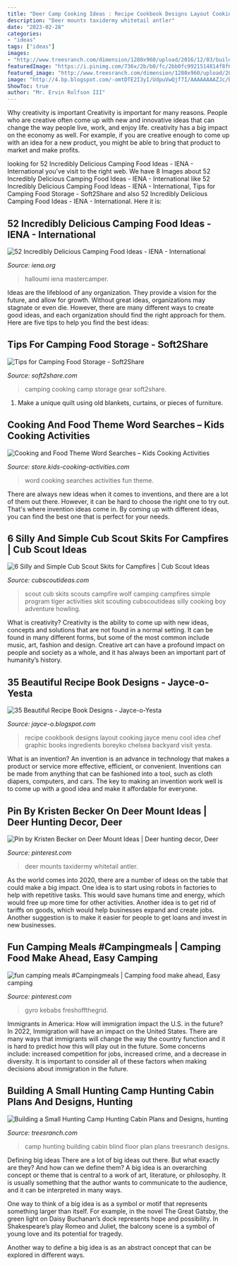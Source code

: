 ```yaml
---
title: "Deer Camp Cooking Ideas : Recipe Cookbook Designs Layout Cooking Jayce Menu Cool Idea Chef Graphic Books Ingredients Boreyko Chelsea Backyard Visit Yesta"
description: "Deer mounts taxidermy whitetail antler"
date: "2023-02-28"
categories:
- "ideas"
tags: ["ideas"]
images:
- "http://www.treesranch.com/dimension/1280x960/upload/2016/12/03/building-a-small-hunting-camp-hunting-cabin-plans-and-designs-lrg-b94d1532bb47fd6f.jpg"
featuredImage: "https://i.pinimg.com/736x/2b/b0/fc/2bb0fc9921514814f8f64e87b46db1f7.jpg"
featured_image: "http://www.treesranch.com/dimension/1280x960/upload/2016/12/03/building-a-small-hunting-camp-hunting-cabin-plans-and-designs-lrg-b94d1532bb47fd6f.jpg"
image: "http://4.bp.blogspot.com/-omtDTE2I3yI/UdpuVwQjf7I/AAAAAAAAZJc/B4YdFvidnq8/s1600/recipe-book-design-17b.jpg"
ShowToc: true
author: "Mr. Ervin Rolfson III"
---
```



Why creativity is important
Creativity is important for many reasons. People who are creative often come up with new and innovative ideas that can change the way people live, work, and enjoy life. creativity has a big impact on the economy as well. For example, if you are creative enough to come up with an idea for a new product, you might be able to bring that product to market and make profits.

	

		
looking for 52 Incredibly Delicious Camping Food Ideas - IENA - International you've visit to the right web. We have 8 Images about 52 Incredibly Delicious Camping Food Ideas - IENA - International like 52 Incredibly Delicious Camping Food Ideas - IENA - International, Tips for Camping Food Storage - Soft2Share and also 52 Incredibly Delicious Camping Food Ideas - IENA - International. Here it is:
		
    
## 52 Incredibly Delicious Camping Food Ideas - IENA - International

<img loading=lazy src="https://www.iena.org/wp-content/uploads/2018/05/halloumi-breakfast-sandwich-vegetarian-camping-food.jpg" onerror="this.onerror=null;this.src='https://tse3.mm.bing.net/th?id=OIP.wanqnhyrUpqS8BMOY6Vo3wHaLH&amp;pid=15.1';" alt="52 Incredibly Delicious Camping Food Ideas - IENA - International">

_Source: iena.org_

>halloumi iena mastercamper. 

	

Ideas are the lifeblood of any organization. They provide a vision for the future, and allow for growth. Without great ideas, organizations may stagnate or even die. However, there are many different ways to create good ideas, and each organization should find the right approach for them. Here are five tips to help you find the best ideas:

    
## Tips For Camping Food Storage - Soft2Share

<img loading=lazy src="https://soft2share.com/wp-content/uploads/2019/06/Gear-for-Camp-Cooking.jpg" onerror="this.onerror=null;this.src='https://tse4.mm.bing.net/th?id=OIP.o7mlF3tqZECbhz12_hNwZQHaE7&amp;pid=15.1';" alt="Tips for Camping Food Storage - Soft2Share">

_Source: soft2share.com_

>camping cooking camp storage gear soft2share. 

	

1. Make a unique quilt using old blankets, curtains, or pieces of furniture.

    
## Cooking And Food Theme Word Searches – Kids Cooking Activities

<img loading=lazy src="https://cdn.shopify.com/s/files/1/0854/7316/products/wordsearchtn1_grande.jpg?v=1505915634" onerror="this.onerror=null;this.src='https://tse3.mm.bing.net/th?id=OIP.o7Fc2jzUcNARLFbJpq8bzQAAAA&amp;pid=15.1';" alt="Cooking and Food Theme Word Searches – Kids Cooking Activities">

_Source: store.kids-cooking-activities.com_

>word cooking searches activities fun theme. 

	

There are always new ideas when it comes to inventions, and there are a lot of them out there. However, it can be hard to choose the right one to try out. That's where invention ideas come in. By coming up with different ideas, you can find the best one that is perfect for your needs.

    
## 6 Silly And Simple Cub Scout Skits For Campfires | Cub Scout Ideas

<img loading=lazy src="https://cubscoutideas.com/wp-content/uploads/2015/01/campfire-program.png" onerror="this.onerror=null;this.src='https://tse1.mm.bing.net/th?id=OIP.G2QwlBr6qWaC9zuRHSkzlgHaLG&amp;pid=15.1';" alt="6 Silly and Simple Cub Scout Skits for Campfires | Cub Scout Ideas">

_Source: cubscoutideas.com_

>scout cub skits scouts campfire wolf camping campfires simple program tiger activities skit scouting cubscoutideas silly cooking boy adventure howling. 

	

What is creativity?
Creativity is the ability to come up with new ideas, concepts and solutions that are not found in a normal setting. It can be found in many different forms, but some of the most common include music, art, fashion and design. Creative art can have a profound impact on people and society as a whole, and it has always been an important part of humanity’s history.

    
## 35 Beautiful Recipe Book Designs - Jayce-o-Yesta

<img loading=lazy src="http://4.bp.blogspot.com/-omtDTE2I3yI/UdpuVwQjf7I/AAAAAAAAZJc/B4YdFvidnq8/s1600/recipe-book-design-17b.jpg" onerror="this.onerror=null;this.src='https://tse1.mm.bing.net/th?id=OIP.3kMW1gZJJabXOaBOlMDMowHaEE&amp;pid=15.1';" alt="35 Beautiful Recipe Book Designs - Jayce-o-Yesta">

_Source: jayce-o.blogspot.com_

>recipe cookbook designs layout cooking jayce menu cool idea chef graphic books ingredients boreyko chelsea backyard visit yesta. 

	

What is an invention?
An invention is an advance in technology that makes a product or service more effective, efficient, or convenient. Inventions can be made from anything that can be fashioned into a tool, such as cloth diapers, computers, and cars. The key to making an invention work well is to come up with a good idea and make it affordable for everyone.

    
## Pin By Kristen Becker On Deer Mount Ideas | Deer Hunting Decor, Deer

<img loading=lazy src="https://i.pinimg.com/736x/35/12/a9/3512a9b6c1bf3db2c7799b1d013e8a89.jpg" onerror="this.onerror=null;this.src='https://tse2.mm.bing.net/th?id=OIP.iWyZf9w9EPARYH7Qg_VRoQHaJ4&amp;pid=15.1';" alt="Pin by Kristen Becker on Deer Mount Ideas | Deer hunting decor, Deer">

_Source: pinterest.com_

>deer mounts taxidermy whitetail antler. 

	

As the world comes into 2020, there are a number of ideas on the table that could make a big impact. One idea is to start using robots in factories to help with repetitive tasks. This would save humans time and energy, which would free up more time for other activities. Another idea is to get rid of tariffs on goods, which would help businesses expand and create jobs. Another suggestion is to make it easier for people to get loans and invest in new businesses.

    
## Fun Camping Meals #Campingmeals | Camping Food Make Ahead, Easy Camping

<img loading=lazy src="https://i.pinimg.com/736x/2b/b0/fc/2bb0fc9921514814f8f64e87b46db1f7.jpg" onerror="this.onerror=null;this.src='https://tse1.mm.bing.net/th?id=OIP.uFHtbJE9h6iW1LyLDMw8bwHaQc&amp;pid=15.1';" alt="fun camping meals #Campingmeals | Camping food make ahead, Easy camping">

_Source: pinterest.com_

>gyro kebabs freshoffthegrid. 

	

Immigrants in America: How will immigration impact the U.S. in the future?
In 2022, Immigration will have an impact on the United States. There are many ways that immigrants will change the way the country function and it is hard to predict how this will play out in the future. Some concerns include: increased competition for jobs, increased crime, and a decrease in diversity. It is important to consider all of these factors when making decisions about immigration in the future.

    
## Building A Small Hunting Camp Hunting Cabin Plans And Designs, Hunting

<img loading=lazy src="http://www.treesranch.com/dimension/1280x960/upload/2016/12/03/building-a-small-hunting-camp-hunting-cabin-plans-and-designs-lrg-b94d1532bb47fd6f.jpg" onerror="this.onerror=null;this.src='https://tse1.mm.bing.net/th?id=OIP.32m-eAzpwKYZzIrtuOdNOwHaFj&amp;pid=15.1';" alt="Building a Small Hunting Camp Hunting Cabin Plans and Designs, hunting">

_Source: treesranch.com_

>camp hunting building cabin blind floor plan plans treesranch designs. 

	

Defining big ideas
There are a lot of big ideas out there. But what exactly are they? And how can we define them?
A big idea is an overarching concept or theme that is central to a work of art, literature, or philosophy. It is usually something that the author wants to communicate to the audience, and it can be interpreted in many ways.

One way to think of a big idea is as a symbol or motif that represents something larger than itself. For example, in the novel The Great Gatsby, the green light on Daisy Buchanan’s dock represents hope and possibility. In Shakespeare’s play Romeo and Juliet, the balcony scene is a symbol of young love and its potential for tragedy.

Another way to define a big idea is as an abstract concept that can be explored in different ways.

